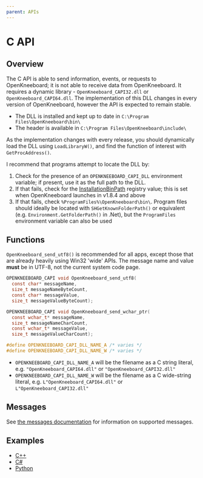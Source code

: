 ```yaml
---
parent: APIs
---
```


# C API

## Overview

The C API is able to send information, events, or requests to OpenKneeboard; it is not able to receive data from OpenKneeboard. It requires a dynamic library - `OpenKneeboard_CAPI32.dll` or `OpenKneeboard_CAPI64.dll`. The implementation of this DLL changes in every version of OpenKneeboard, however the API is expected to remain stable.

 - The DLL is installed and kept up to date in `C:\Program Files\OpenKneeboard\bin\`
 - The header is available in `C:\Program Files\OpenKneeboard\include\`

 As the implementation changes with every release, you should dynamically load the DLL using `LoadLibraryW()`, and find the function of interest with `GetProcAddress()`.

I recommend that programs attempt to locate the DLL by:

1. Check for the presence of an `OPENKNEEBOARD_CAPI_DLL` environment variable; if present, use it as the full path to the DLL.
2. If that fails, check for the [InstallationBinPath](registry-values.md#installationbinpath) registry value; this is set when OpenKneeboard launches in v1.8.4 and above
3. If that fails, check `%ProgramFiles%\OpenKneeboard\bin\`. Program files should ideally be located with `SHGetKnownFolderPath()` or equivalent (e.g. `Environment.GetFolderPath()` in .Net), but the `ProgramFiles` environment variable can also be used

## Functions

`OpenKneeboard_send_utf8()` is recommended for all apps, except those that are already heavily using Win32 'wide' APIs. The message name and value **must** be in UTF-8, not the current system code page.

```c
OPENKNEEBOARD_CAPI void OpenKneeboard_send_utf8(
  const char* messageName,
  size_t messageNameByteCount,
  const char* messageValue,
  size_t messageValueByteCount);

OPENKNEEBOARD_CAPI void OpenKneeboard_send_wchar_ptr(
  const wchar_t* messageName,
  size_t messageNameCharCount,
  const wchar_t* messageValue,
  size_t messageValueCharCount);

#define OPENKNEEBOARD_CAPI_DLL_NAME_A /* varies */
#define OPENKNEEBOARD_CAPI_DLL_NAME_W /* varies */
```

- `OPENKNEEBOARD_CAPI_DLL_NAME_A` will be the filename as a C string literal, e.g. `"OpenKneeboard_CAPI64.dll"` or `"OpenKneeboard_CAPI32.dll"`
- `OPENKNEEBOARD_CAPI_DLL_NAME_W` will be the filename as a C wide-string literal, e.g. `L"OpenKneeboard_CAPI64.dll"` or `L"OpenKneeboard_CAPI32.dll"`

## Messages

See [the messages documentation](messages.md) for information on supported messages.

## Examples

- [C++](https://github.com/OpenKneeboard/OpenKneeboard/blob/master/src/utilities/capi-test.cpp)
- [C#](https://gist.github.com/fredemmott/7a4d4f8584c7f217977fd39cebc98dba)
- [Python](https://github.com/OpenKneeboard/OpenKneeboard/blob/master/src/utilities/capi-test.py)
